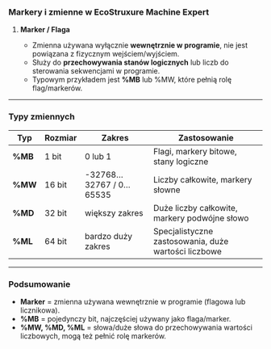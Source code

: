### Markery i zmienne w EcoStruxure Machine Expert

1. **Marker / Flaga**

   * Zmienna używana wyłącznie **wewnętrznie w programie**, nie jest powiązana z fizycznym wejściem/wyjściem.
   * Służy do **przechowywania stanów logicznych** lub liczb do sterowania sekwencjami w programie.
   * Typowym przykładem jest **%MB** lub %MW, które pełnią rolę flag/markerów.

---

### Typy zmiennych

| Typ     | Rozmiar | Zakres                 | Zastosowanie                                         |
| ------- | ------- | ---------------------- | ---------------------------------------------------- |
| **%MB** | 1 bit   | 0 lub 1                | Flagi, markery bitowe, stany logiczne                |
| **%MW** | 16 bit  | -32768…32767 / 0…65535 | Liczby całkowite, markery słowne                     |
| **%MD** | 32 bit  | większy zakres         | Duże liczby całkowite, markery podwójne słowo        |
| **%ML** | 64 bit  | bardzo duży zakres     | Specjalistyczne zastosowania, duże wartości liczbowe |

---

### Podsumowanie

* **Marker** = zmienna używana wewnętrznie w programie (flagowa lub licznikowa).
* **%MB** = pojedynczy bit, najczęściej używany jako flaga/marker.
* **%MW, %MD, %ML** = słowa/duże słowa do przechowywania wartości liczbowych, mogą też pełnić rolę markerów.
